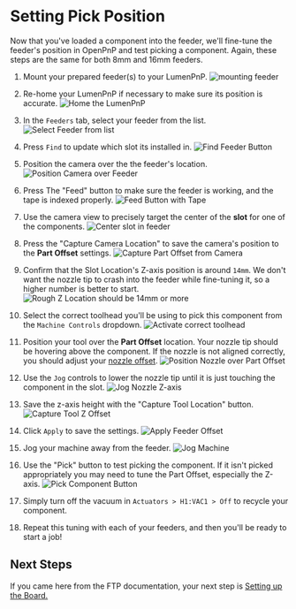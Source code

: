 # Setting Pick Position

Now that you've loaded a component into the feeder, we'll fine-tune the feeder's position in OpenPnP and test picking a component. Again, these steps are the same for both 8mm and 16mm feeders.

1. Mount your prepared feeder(s) to your LumenPnP.
    ![mounting feeder](../4-mounting/img/mounting.gif)

2. Re-home your LumenPnP if necessary to make sure its position is accurate.
    ![Home the LumenPnP](../5-openpnp-setup/img/home-machine.png)

3. In the `Feeders` tab, select your feeder from the list.
    ![Select Feeder from list](img/select-feeder-from-list.png)

4. Press `Find` to update which slot its installed in.
    ![Find Feeder Button](img/find-feeder.png)

5. Position the camera over the the feeder's location.
    ![Position Camera over Feeder](img/position-camera-over-feeder.png)

6. Press The "Feed" button to make sure the feeder is working, and the tape is indexed properly.
    ![Feed Button with Tape](img/feed-button-2.png)

7. Use the camera view to precisely target the center of the **slot** for one of the components.
    ![Center slot in feeder](img/center-component-in-feeder.png)

8. Press the "Capture Camera Location" to save the camera's position to the **Part Offset** settings.
    ![Capture Part Offset from Camera](img/capture-camera-offset.png)

9. Confirm that the Slot Location's Z-axis position is around `14mm`. We don't want the nozzle tip to crash into the feeder while fine-tuning it, so a higher number is better to start.
    ![Rough Z Location should be 14mm or more](img/rough-z-location.png)

10. Select the correct toolhead you'll be using to pick this component from the `Machine Controls` dropdown.
    ![Activate correct toolhead](img/activate-toolhead.png)

11. Position your tool over the **Part Offset** location. Your nozzle tip should be hovering above the component. If the nozzle is not aligned correctly, you should adjust your [nozzle offset](../../openpnp/calibration/6-nozzle-offset/index.md).
    ![Position Nozzle over Part Offset](img/position-nozzle-over-offset.png)

12. Use the `Jog` controls to lower the nozzle tip until it is just touching the component in the slot.
    ![Jog Nozzle Z-axis](img/jog-nozzle-z.png)

13. Save the z-axis height with the "Capture Tool Location" button.
    ![Capture Tool Z Offset](img/capture-tool-z.png)

14. Click `Apply` to save the settings.
    ![Apply Feeder Offset](img/apply-feeder-offset.png)

15. Jog your machine away from the feeder.
    ![Jog Machine](img/jog-machine-away.png)

16. Use the "Pick" button to test picking the component. If it isn't picked appropriately you may need to tune the Part Offset, especially the Z-axis.
    ![Pick Component Button](img/pick-component.png)
17. Simply turn off the vacuum in `Actuators > H1:VAC1 > Off` to recycle your component.
18. Repeat this tuning with each of your feeders, and then you'll be ready to start a job!

## Next Steps

If you came here from the FTP documentation, your next step is [Setting up the Board.](../../openpnp/ftp/2-setting-up-the-board/index.md)
